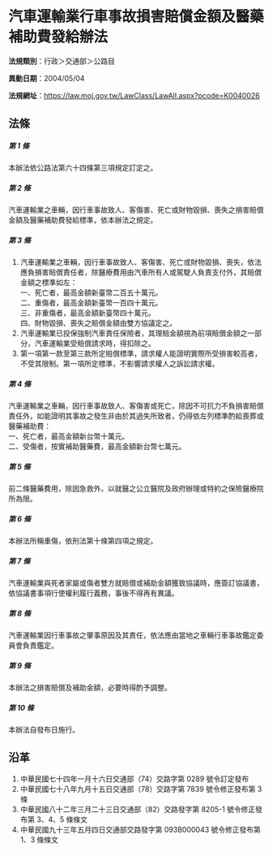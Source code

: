 # 汽車運輸業行車事故損害賠償金額及醫藥補助費發給辦法



**法規類別**：行政＞交通部＞公路目

**異動日期**：2004/05/04  

**法規網址**：https://law.moj.gov.tw/LawClass/LawAll.aspx?pcode=K0040026



## 法條
##### 第 1 條
本辦法依公路法第六十四條第三項規定訂定之。

##### 第 2 條
汽車運輸業之車輛，因行車事故致人、客傷害、死亡或財物毀損、喪失之損害賠償金額及醫藥補助費發給標準，依本辦法之規定。

##### 第 3 條
1. 汽車運輸業之車輛，因行車事故致人、客傷害、死亡或財物毀損、喪失，依法應負損害賠償責任者，除醫療費用由汽車所有人或駕駛人負責支付外，其賠償金額之標準如左：  
一、死亡者，最高金額新臺幣二百五十萬元。  
二、重傷者，最高金額新臺幣一百四十萬元。  
三、非重傷者，最高金額新臺幣四十萬元。  
四、財物毀損、喪失之賠償金額由雙方協議定之。
1. 汽車運輸業已投保強制汽車責任保險者，其理賠金額視為前項賠償金額之一部分，汽車運輸業受賠償請求時，得扣除之。
1. 第一項第一款至第三款所定賠償標準，請求權人能證明實際所受損害較高者，不受其限制。第一項所定標準，不影響請求權人之訴訟請求權。

##### 第 4 條
汽車運輸業之車輛，因行車事故致人、客傷害或死亡，除因不可抗力不負損害賠償責任外，如能證明其事故之發生非由於其過失所致者，仍得依左列標準酌給喪葬或醫藥補助費：  
一、死亡者，最高金額新台幣十萬元。  
二、受傷者，按實補助醫藥費，最高金額新台幣七萬元。

##### 第 5 條
前二條醫藥費用，除因急救外，以就醫之公立醫院及政府辦理或特約之保險醫療院所為限。

##### 第 6 條
本辦法所稱重傷，依刑法第十條第四項之規定。

##### 第 7 條
汽車運輸業與死者家屬或傷者雙方就賠償或補助金額獲致協議時，應簽訂協議書，依協議書事項行使權利履行義務，事後不得再有異議。

##### 第 8 條
汽車運輸業因行車事故之肇事原因及其責任，依法應由當地之車輛行車事故鑑定委員會負責鑑定。

##### 第 9 條
本辦法之損害賠償及補助金額，必要時得酌予調整。

##### 第 10 條
本辦法自發布日施行。

## 沿革
1. 中華民國七十四年一月十六日交通部（74）交路字第 0289 號令訂定發布
1. 中華民國七十八年九月十五日交通部（78）交路字第 7839 號令修正發布第 3  條
1. 中華民國八十二年三月二十三日交通部（82）交路發字第 8205-1 號令修正發布第 3、4、5  條條文
1. 中華民國九十三年五月四日交通部交路發字第 093B000043 號令修正發布第 1、3 條條文
